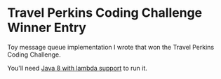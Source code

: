 							 
Travel Perkins Coding Challenge Winner Entry
============================================

Toy message queue implementation I wrote that won the Travel Perkins Coding Challenge.

You'll need [Java 8 with lambda support](http://jdk8.java.net/lambda) to run it.


